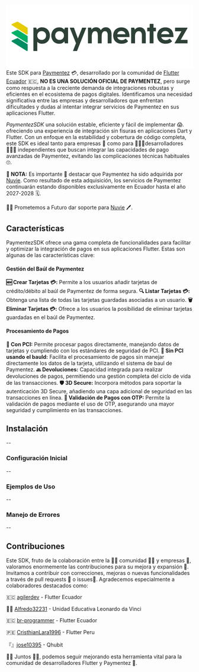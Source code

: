 
![Texto alternativo](./docs/paymentez.png)
Este SDK para [Paymentez](https://paymentez.github.io/api-doc/#introduction) 💳, desarrollado por la comunidad de [Flutter Ecuador](https://twitter.com/flutter_ec) 🇪🇨, **NO ES UNA SOLUCIÓN OFICIAL DE PAYMENTEZ**, pero surge como respuesta a la creciente demanda de integraciones robustas y eficientes en el ecosistema de pagos digitales. Identificamos una necesidad significativa entre las empresas y desarrolladores que enfrentan dificultades y dudas al intentar integrar servicios de Paymentez en sus aplicaciones Flutter.

*PaymentezSDK* una solución estable, eficiente y fácil de implementar 😱. ofreciendo una experiencia de integración sin fisuras en aplicaciones Dart y Flutter. Con un enfoque en la estabilidad y cobertura de código completa, este SDK es ideal tanto para empresas 🏢 como para 🧑🏻‍💻desarrolladores👨🏻‍💻 independientes que buscan integrar las capacidades de pago avanzadas de Paymentez, evitando las complicaciones técnicas habituales 🙄.

**📑 NOTA:** Es importante 👀 destacar que Paymentez ha sido adquirida por [Nuvie](https://nuvei.com). Como resultado de esta adquisición, los servicios de Paymentez continuarán estando disponibles exclusivamente en Ecuador hasta el año 2027-2028 🗓.

🤝🏼 Prometemos a Futuro dar soporte para [Nuvie](https://nuvei.com) 🖊.

## Características
PaymentezSDK ofrece una gama completa de funcionalidades para facilitar y optimizar la integración de pagos en sus aplicaciones Flutter. Estas son algunas de las características clave:
#### Gestión del Baúl de Paymentez
**🆕 Crear Tarjetas 💳:** Permite a los usuarios añadir tarjetas de crédito/débito al baúl de Paymentez de forma segura.
**🔍 Listar Tarjetas 💳:** Obtenga una lista de todas las tarjetas guardadas asociadas a un usuario.
**🗑️ Eliminar Tarjetas 💳:** Ofrece a los usuarios la posibilidad de eliminar tarjetas guardadas en el baúl de Paymentez.

#### Procesamiento de Pagos
**🔐 Con PCI:** Permite procesar pagos directamente, manejando datos de tarjetas y cumpliendo con los estándares de seguridad de PCI.
**🕋 Sin PCI usando el bauld:** Facilita el procesamiento de pagos sin manejar directamente los datos de la tarjeta, utilizando el sistema de baul de Paymentez.
**🔙 Devoluciones:** Capacidad integrada para realizar devoluciones de pagos, permitiendo una gestión completa del ciclo de vida de las transacciones.
**🛡️ 3D Secure:** Incorpora métodos para soportar la autenticación 3D Secure, añadiendo una capa adicional de seguridad en las transacciones en línea.
**📧 Validación de Pagos con OTP:** Permite la validación de pagos mediante el uso de OTP, asegurando una mayor seguridad y cumplimiento en las transacciones.

## Instalación
--
### Configuración Inicial
--
### Ejemplos de Uso
--
### Manejo de Errores
--

## Contribuciones
Este SDK, fruto de la colaboración entre la 🧔🏻 comunidad 👩🏻 y empresas 🏢, valoramos enormemente las contribuciones para su mejora y expansión 🙏. Invitamos a contribuir con correcciones, mejoras o nuevas funcionalidades a través de pull requests 🧪 o issues🐞. Agradecemos especialmente a colaboradores destacados como: 

🇪🇨 [agilerdev](https://github.com/agilerdev) - Flutter Ecuador

🧙‍♂️ [Alfredo32231](https://github.com/Alfredo32231) - Unidad Educativa Leonardo da Vinci

🇪🇨 [br-programmer](https://github.com/br-programmer) - Flutter Ecuador

🇵🇪 [CristhianLara1996](https://github.com/CristhianLara1996) - Flutter Peru

『』[jose10395](https://github.com/jose10395) - Qhubit

🤜🏻 Juntos 🤛🏻, podemos seguir mejorando esta herramienta vital para la comunidad de desarrolladores Flutter y Paymentez 🤗.
